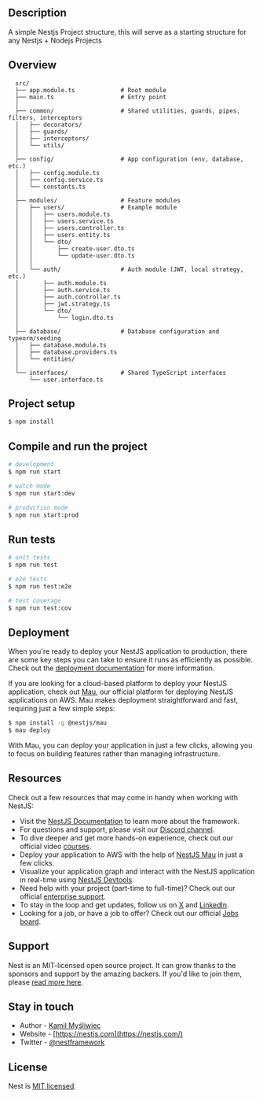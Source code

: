 
## Description

A simple Nestjs Project structure, this will serve as a starting structure for any Nestjs + Nodejs Projects

## Overview

      
      src/
      ├── app.module.ts             # Root module
      ├── main.ts                   # Entry point
      │
      ├── common/                   # Shared utilities, guards, pipes, filters, interceptors
      │   ├── decorators/
      │   ├── guards/
      │   ├── interceptors/
      │   └── utils/
      │
      ├── config/                   # App configuration (env, database, etc.)
      │   ├── config.module.ts
      │   ├── config.service.ts
      │   └── constants.ts
      │
      ├── modules/                  # Feature modules
      │   ├── users/                # Example module
      │   │   ├── users.module.ts
      │   │   ├── users.service.ts
      │   │   ├── users.controller.ts
      │   │   ├── users.entity.ts
      │   │   └── dto/
      │   │       ├── create-user.dto.ts
      │   │       └── update-user.dto.ts
      │   │
      │   └── auth/                 # Auth module (JWT, local strategy, etc.)
      │       ├── auth.module.ts
      │       ├── auth.service.ts
      │       ├── auth.controller.ts
      │       ├── jwt.strategy.ts
      │       └── dto/
      │           └── login.dto.ts
      │
      ├── database/                 # Database configuration and typeorm/seeding
      │   ├── database.module.ts
      │   ├── database.providers.ts
      │   └── entities/
      │
      └── interfaces/               # Shared TypeScript interfaces
          └── user.interface.ts



## Project setup

```bash
$ npm install
```

## Compile and run the project

```bash
# development
$ npm run start

# watch mode
$ npm run start:dev

# production mode
$ npm run start:prod
```

## Run tests

```bash
# unit tests
$ npm run test

# e2e tests
$ npm run test:e2e

# test coverage
$ npm run test:cov
```

## Deployment

When you're ready to deploy your NestJS application to production, there are some key steps you can take to ensure it runs as efficiently as possible. Check out the [deployment documentation](https://docs.nestjs.com/deployment) for more information.

If you are looking for a cloud-based platform to deploy your NestJS application, check out [Mau](https://mau.nestjs.com), our official platform for deploying NestJS applications on AWS. Mau makes deployment straightforward and fast, requiring just a few simple steps:

```bash
$ npm install -g @nestjs/mau
$ mau deploy
```

With Mau, you can deploy your application in just a few clicks, allowing you to focus on building features rather than managing infrastructure.

## Resources

Check out a few resources that may come in handy when working with NestJS:

- Visit the [NestJS Documentation](https://docs.nestjs.com) to learn more about the framework.
- For questions and support, please visit our [Discord channel](https://discord.gg/G7Qnnhy).
- To dive deeper and get more hands-on experience, check out our official video [courses](https://courses.nestjs.com/).
- Deploy your application to AWS with the help of [NestJS Mau](https://mau.nestjs.com) in just a few clicks.
- Visualize your application graph and interact with the NestJS application in real-time using [NestJS Devtools](https://devtools.nestjs.com).
- Need help with your project (part-time to full-time)? Check out our official [enterprise support](https://enterprise.nestjs.com).
- To stay in the loop and get updates, follow us on [X](https://x.com/nestframework) and [LinkedIn](https://linkedin.com/company/nestjs).
- Looking for a job, or have a job to offer? Check out our official [Jobs board](https://jobs.nestjs.com).

## Support

Nest is an MIT-licensed open source project. It can grow thanks to the sponsors and support by the amazing backers. If you'd like to join them, please [read more here](https://docs.nestjs.com/support).

## Stay in touch

- Author - [Kamil Myśliwiec](https://twitter.com/kammysliwiec)
- Website - [https://nestjs.com](https://nestjs.com/)
- Twitter - [@nestframework](https://twitter.com/nestframework)

## License

Nest is [MIT licensed](https://github.com/nestjs/nest/blob/master/LICENSE).
